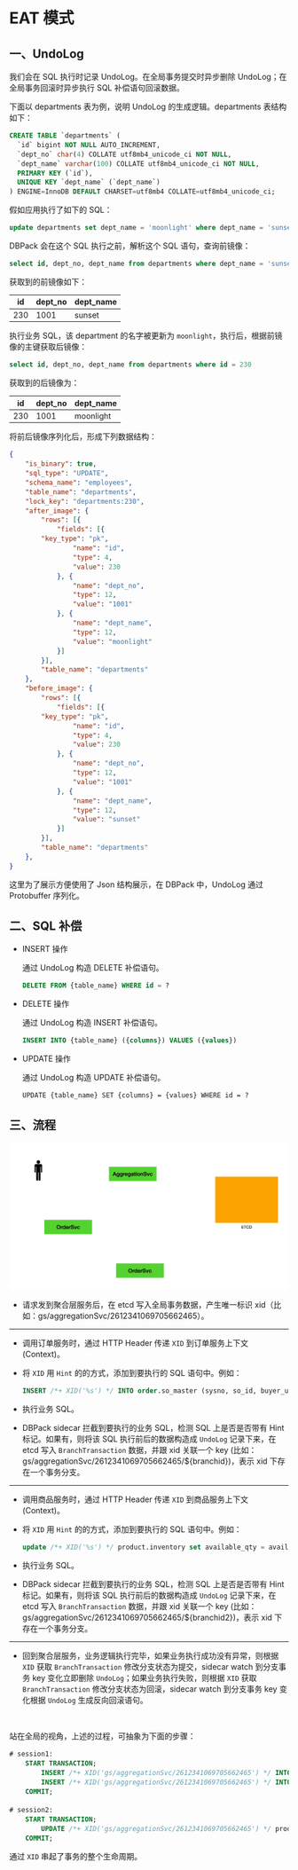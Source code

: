# EAT 模式

## 一、UndoLog

我们会在 SQL 执行时记录 UndoLog。在全局事务提交时异步删除 UndoLog；在全局事务回滚时异步执行 SQL 补偿语句回滚数据。

下面以 departments 表为例，说明 UndoLog 的生成逻辑。departments 表结构如下：

```sql
CREATE TABLE `departments` (
  `id` bigint NOT NULL AUTO_INCREMENT,
  `dept_no` char(4) COLLATE utf8mb4_unicode_ci NOT NULL,
  `dept_name` varchar(100) COLLATE utf8mb4_unicode_ci NOT NULL,
  PRIMARY KEY (`id`),
  UNIQUE KEY `dept_name` (`dept_name`)
) ENGINE=InnoDB DEFAULT CHARSET=utf8mb4 COLLATE=utf8mb4_unicode_ci;
```

假如应用执行了如下的 SQL：

```sql
update departments set dept_name = 'moonlight' where dept_name = 'sunset';
```

DBPack 会在这个 SQL 执行之前，解析这个 SQL 语句，查询前镜像：

```sql
select id, dept_no, dept_name from departments where dept_name = 'sunset';
```

获取到的前镜像如下：

| id   | dept_no | dept_name |
| ---- | ------- | --------- |
| 230  | 1001    | sunset    |

执行业务 SQL，该 department 的名字被更新为 `moonlight`，执行后，根据前镜像的主键获取后镜像：

```sql
select id, dept_no, dept_name from departments where id = 230
```

获取到的后镜像为：

| id   | dept_no | dept_name |
| ---- | ------- | --------- |
| 230  | 1001    | moonlight |

将前后镜像序列化后，形成下列数据结构：

```json
{
	"is_binary": true,
	"sql_type": "UPDATE",
	"schema_name": "employees",
	"table_name": "departments",
	"lock_key": "departments:230",
	"after_image": {
		"rows": [{
			"fields": [{
        "key_type": "pk",
				"name": "id",
				"type": 4,
				"value": 230
			}, {
				"name": "dept_no",
				"type": 12,
				"value": "1001"
			}, {
				"name": "dept_name",
				"type": 12,
				"value": "moonlight"
			}]
		}],
		"table_name": "departments"
	},
	"before_image": {
		"rows": [{
			"fields": [{
        "key_type": "pk",
				"name": "id",
				"type": 4,
				"value": 230
			}, {
				"name": "dept_no",
				"type": 12,
				"value": "1001"
			}, {
				"name": "dept_name",
				"type": 12,
				"value": "sunset"
			}]
		}],
		"table_name": "departments"
	},
}
```

这里为了展示方便使用了 Json 结构展示，在 DBPack 中，UndoLog 通过 Protobuffer 序列化。



## 二、SQL 补偿

+ INSERT 操作

  通过 UndoLog 构造 DELETE 补偿语句。

  ```sql
  DELETE FROM {table_name} WHERE id = ?
  ```

+ DELETE 操作

  通过 UndoLog 构造 INSERT 补偿语句。

  ```sql
  INSERT INTO {table_name} ({columns}) VALUES ({values})
  ```

+ UPDATE 操作

  通过 UndoLog 构造 UPDATE 补偿语句。

  ```
  UPDATE {table_name} SET {columns} = {values} WHERE id = ?
  ```



## 三、流程

<img src="./images/distributed-transaction.gif" alt="image-20220427100734991" style="zoom:67%;" />

+ 请求发到聚合层服务后，在 etcd 写入全局事务数据，产生唯一标识 xid（比如：gs/aggregationSvc/2612341069705662465）。

***

+ 调用订单服务时，通过 HTTP Header 传递 `XID` 到订单服务上下文 (Context)。

+ 将 `XID` 用 `Hint` 的的方式，添加到要执行的 SQL 语句中。例如：

  ```sql
  INSERT /*+ XID('%s') */ INTO order.so_master (sysno, so_id, buyer_user_sysno, seller_company_code, receive_division_sysno, receive_address, receive_zip, receive_contact, receive_contact_phone, stock_sysno, payment_type, so_amt, status, order_date, appid, memo) VALUES (?,?,?,?,?,?,?,?,?,?,?,?,?,now(),?,?)
  ```

+ 执行业务 SQL。

+ DBPack sidecar 拦截到要执行的业务 SQL，检测 SQL 上是否是否带有 Hint 标记。如果有，则将该 SQL 执行前后的数据构造成 `UndoLog` 记录下来，在 etcd 写入 `BranchTransaction` 数据，并跟 xid 关联一个 key (比如：gs/aggregationSvc/2612341069705662465/${branchid})，表示 xid 下存在一个事务分支。

***

+ 调用商品服务时，通过 HTTP Header 传递 `XID` 到商品服务上下文 (Context)。

+ 将 `XID` 用 `Hint` 的的方式，添加到要执行的 SQL 语句中。例如：

  ```sql
  update /*+ XID('%s') */ product.inventory set available_qty = available_qty - ?, allocated_qty = allocated_qty + ? where product_sysno = ? and available_qty >= ?;
  ```

+ 执行业务 SQL。

+ DBPack sidecar 拦截到要执行的业务 SQL，检测 SQL 上是否是否带有 Hint 标记。如果有，则将该 SQL 执行前后的数据构造成 `UndoLog` 记录下来，在 etcd 写入 `BranchTransaction` 数据，并跟 xid 关联一个 key (比如：gs/aggregationSvc/2612341069705662465/${branchid2})，表示 xid 下存在一个事务分支。

***

+ 回到聚合层服务，业务逻辑执行完毕，如果业务执行成功没有异常，则根据 `XID` 获取 `BranchTransaction` 修改分支状态为提交，sidecar watch 到分支事务 key 变化立即删除 `UndoLog`；如果业务执行失败，则根据 `XID` 获取 `BranchTransaction` 修改分支状态为回滚，sidecar watch 到分支事务 key 变化根据 `UndoLog` 生成反向回滚语句。

<br>

站在全局的视角，上述的过程，可抽象为下面的步骤：

```sql
# session1:
    START TRANSACTION;
        INSERT /*+ XID('gs/aggregationSvc/2612341069705662465') */ INTO order.so_master (sysno, so_id, buyer_user_sysno, seller_company_code, receive_division_sysno, receive_address, receive_zip, receive_contact, receive_contact_phone, stock_sysno, payment_type, so_amt, status, order_date, appid, memo) VALUES (?,?,?,?,?,?,?,?,?,?,?,?,?,now(),?,?);
        INSERT /*+ XID('gs/aggregationSvc/2612341069705662465') */ INTO order.so_item(sysno, so_sysno, product_sysno, product_name, cost_price, original_price, deal_price, quantity) VALUES (?,?,?,?,?,?,?,?);
    COMMIT;

# session2:
    START TRANSACTION;
        UPDATE /*+ XID('gs/aggregationSvc/2612341069705662465') */ product.inventory set available_qty = available_qty - ?, allocated_qty = allocated_qty + ? WHERE product_sysno = ? and available_qty >= ?;
    COMMIT;
```

通过 `XID` 串起了事务的整个生命周期。

